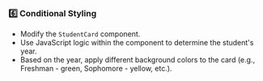 ### **6️⃣ Conditional Styling**  
- Modify the `StudentCard` component.  
- Use JavaScript logic within the component to determine the student's year.  
- Based on the year, apply different background colors to the card (e.g., Freshman - green, Sophomore - yellow, etc.).
